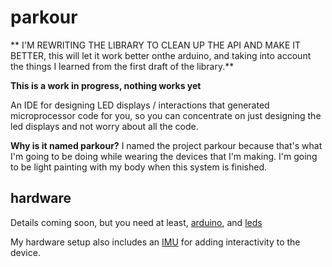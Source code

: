 parkour
=======

** I'M REWRITING THE LIBRARY TO CLEAN UP THE API AND MAKE IT BETTER, this will let it work better onthe arduino, and taking into account the things I learned
from the first draft of the library.**

**This is a work in progress, nothing works yet**

An IDE for designing LED displays / interactions that generated microprocessor code
for you, so you can concentrate on just designing the led displays and not worry
about all the code.


**Why is it named parkour?** I named the project parkour because that's what I'm going to be doing while wearing the devices that I'm making.  I'm going to be light painting with my body when this system is finished.

hardware
--------

Details coming soon, but you need at least,
[arduino](https://www.sparkfun.com/products/11113),
and [leds](https://www.adafruit.com/products/1426)

My hardware setup also includes an [IMU](https://www.adafruit.com/products/1604) for
adding interactivity to the device.

